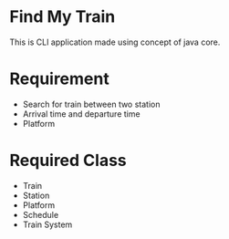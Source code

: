 # Find My Train
This is CLI application made using concept of java core.

# Requirement
- Search for train between two station
- Arrival time and departure time
- Platform

# Required Class
- Train
- Station
- Platform
- Schedule
- Train System
